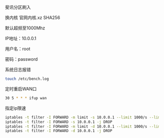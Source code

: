 斐讯分区刷入

换内核
官网内核.xz SHA256

默认超频至1000Mhz

IP地址：10.0.0.1

用户名：root

密码：password

系统日志报错
```bash
touch /etc/bench.log
```

定时重启WAN口
```bash
30 5 * * * ifup wan
```

指定ip限速
```bash
iptables -t filter -I FORWARD -m limit -s 10.0.0.1 --limit 1000/s --limit-burst 100000 -j ACCEPT
iptables -t filter -I FORWARD -s 10.0.0.1 -j DROP
iptables -t filter -I FORWARD -m limit -d 10.0.0.1 --limit 1000/s --limit-burst 100000 -j ACCEPT
iptables -t filter -I FORWARD -d 10.0.0.1 -j DROP
```
